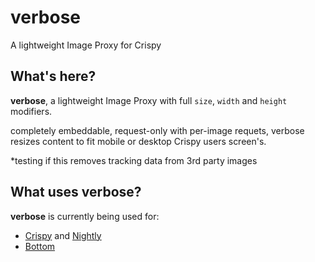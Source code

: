 # verbose
A lightweight Image Proxy for Crispy

## What's here?
**verbose**, a lightweight Image Proxy with full `size`, `width` and `height` modifiers.

completely embeddable, request-only with per-image requets, verbose resizes content to fit mobile or desktop Crispy users screen's.

*testing if this removes tracking data from 3rd party images

## What uses verbose?
**verbose** is currently being used for:
- [Crispy](https://crispychat.tech) and [Nightly](https://nightly.crispychat.tech)
- [Bottom](https://bottombots.xyz)
